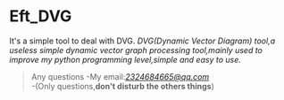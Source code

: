 # Eft_DVG
It's a simple tool to deal with DVG.
*DVG(Dynamic Vector Diagram) tool,a useless simple dynamic vector graph processing tool,mainly used to improve my python programming level,simple and easy to use.*
>Any questions
>-My email:*2324684665@qq.com*  
>-(Only questions,**don't disturb the others things**)
